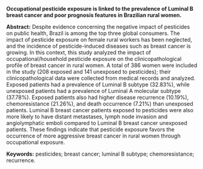 __Occupational pesticide exposure is linked to the prevalence of Luminal B breast cancer and poor prognosis features in Brazilian rural women.__

__Abstract:__
Despite evidence concerning the negative impact of pesticides on public health, Brazil is among the top three global consumers. The impact of pesticide exposure on female rural workers has been neglected, and the incidence of pesticide-induced diseases such as breast cancer is growing. In this context, this study analyzed the impact of occupational/household pesticide exposure on the clinicopathological profile of breast cancer in rural women. A total of 386 women were included in the study (208 exposed and 141 unexposed to pesticides); their clinicopathological data were collected from medical records and analyzed. Exposed patients had a prevalence of Luminal B subtype (32.83%), while unexposed patients had a prevalence of Luminal A molecular subtype (37.78%). Exposed patients also had higher disease recurrence (10.19%), chemoresistance (21.26%), and death occurrence (7.21%) than unexposed patients. Luminal B breast cancer patients exposed to pesticides were also more likely to have distant metastases, lymph node invasion and angiolymphatic emboli compared to Luminal B breast cancer unexposed patients. These findings indicate that pesticide exposure favors the occurrence of more aggressive breast cancer in rural women through occupational exposure.

__Keywords:__ pesticides; breast cancer; luminal B subtype; chemoresistance; recurrence.
